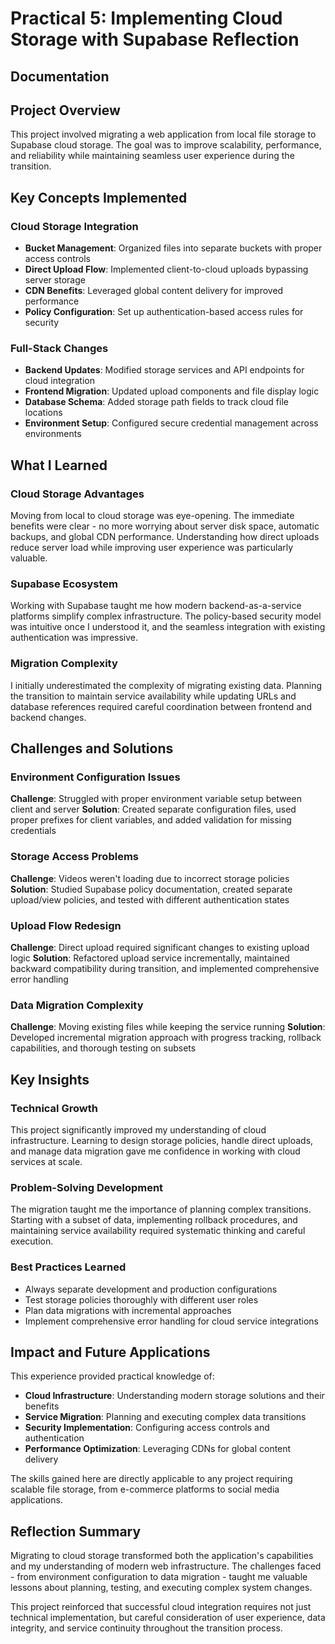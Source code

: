 # Practical 5: Implementing Cloud Storage with Supabase Reflection

## Documentation 

## Project Overview 

This project involved migrating a web application from local file storage to Supabase cloud storage. The goal was to improve scalability, performance, and reliability while maintaining seamless user experience during the transition.

## Key Concepts Implemented 

### Cloud Storage Integration
- **Bucket Management**: Organized files into separate buckets with proper access controls
- **Direct Upload Flow**: Implemented client-to-cloud uploads bypassing server storage
- **CDN Benefits**: Leveraged global content delivery for improved performance
- **Policy Configuration**: Set up authentication-based access rules for security

### Full-Stack Changes
- **Backend Updates**: Modified storage services and API endpoints for cloud integration
- **Frontend Migration**: Updated upload components and file display logic
- **Database Schema**: Added storage path fields to track cloud file locations
- **Environment Setup**: Configured secure credential management across environments

## What I Learned 

### Cloud Storage Advantages
Moving from local to cloud storage was eye-opening. The immediate benefits were clear - no more worrying about server disk space, automatic backups, and global CDN performance. Understanding how direct uploads reduce server load while improving user experience was particularly valuable.

### Supabase Ecosystem
Working with Supabase taught me how modern backend-as-a-service platforms simplify complex infrastructure. The policy-based security model was intuitive once I understood it, and the seamless integration with existing authentication was impressive.

### Migration Complexity
I initially underestimated the complexity of migrating existing data. Planning the transition to maintain service availability while updating URLs and database references required careful coordination between frontend and backend changes.

## Challenges and Solutions 

### Environment Configuration Issues
**Challenge**: Struggled with proper environment variable setup between client and server
**Solution**: Created separate configuration files, used proper prefixes for client variables, and added validation for missing credentials

### Storage Access Problems  
**Challenge**: Videos weren't loading due to incorrect storage policies
**Solution**: Studied Supabase policy documentation, created separate upload/view policies, and tested with different authentication states

### Upload Flow Redesign
**Challenge**: Direct upload required significant changes to existing upload logic
**Solution**: Refactored upload service incrementally, maintained backward compatibility during transition, and implemented comprehensive error handling

### Data Migration Complexity
**Challenge**: Moving existing files while keeping the service running
**Solution**: Developed incremental migration approach with progress tracking, rollback capabilities, and thorough testing on subsets

## Key Insights 

### Technical Growth
This project significantly improved my understanding of cloud infrastructure. Learning to design storage policies, handle direct uploads, and manage data migration gave me confidence in working with cloud services at scale.

### Problem-Solving Development
The migration taught me the importance of planning complex transitions. Starting with a subset of data, implementing rollback procedures, and maintaining service availability required systematic thinking and careful execution.

### Best Practices Learned
- Always separate development and production configurations
- Test storage policies thoroughly with different user roles
- Plan data migrations with incremental approaches
- Implement comprehensive error handling for cloud service integrations

## Impact and Future Applications 

This experience provided practical knowledge of:
- **Cloud Infrastructure**: Understanding modern storage solutions and their benefits
- **Service Migration**: Planning and executing complex data transitions
- **Security Implementation**: Configuring access controls and authentication
- **Performance Optimization**: Leveraging CDNs for global content delivery

The skills gained here are directly applicable to any project requiring scalable file storage, from e-commerce platforms to social media applications.

## Reflection Summary 

Migrating to cloud storage transformed both the application's capabilities and my understanding of modern web infrastructure. The challenges faced - from environment configuration to data migration - taught me valuable lessons about planning, testing, and executing complex system changes.

This project reinforced that successful cloud integration requires not just technical implementation, but careful consideration of user experience, data integrity, and service continuity throughout the transition process.

